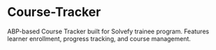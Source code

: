 # Course-Tracker
ABP-based Course Tracker built for Solvefy trainee program. Features learner enrollment, progress tracking, and course management.
